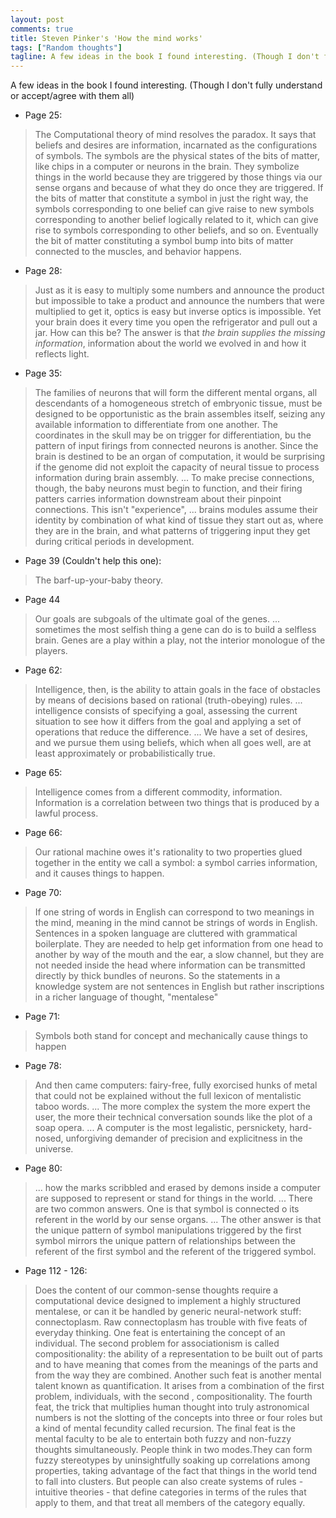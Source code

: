 ```yaml
---
layout: post
comments: true
title: Steven Pinker's 'How the mind works'
tags: ["Random thoughts"]
tagline: A few ideas in the book I found interesting. (Though I don't fully understand or accept/agree with them all)
---
```


A few ideas in the book I found interesting. (Though I don't fully understand or accept/agree with them all)

- Page 25: 
> The Computational theory of mind resolves the paradox. It says that beliefs and desires are information, incarnated as the configurations of symbols. The symbols are the physical states of the bits of matter, like chips in a computer or neurons in the brain. They symbolize things in the world because they are triggered by those things via our sense organs and because of what they do once they are triggered. If the bits of matter that constitute a symbol in just the right way, the symbols corresponding to one belief can give raise to new symbols corresponding to another belief logically related to it, which can give rise to symbols corresponding to other beliefs, and so on. Eventually the bit of matter constituting a symbol bump into bits of matter connected to the muscles, and behavior happens.

- Page 28:
> Just as it is easy to multiply some numbers and announce the product but impossible to take a product and announce the numbers that were multiplied to get it, optics is easy but inverse optics is impossible. Yet your brain does it every time you open the refrigerator and pull out a jar. How can this be? The answer is that <em>the brain supplies the missing information</em>, information about the world we evolved in and how it reflects light.

- Page 35:
> The families of neurons that will form the different mental organs, all descendants of a homogeneous stretch of embryonic tissue, must be designed to be opportunistic as the brain assembles itself, seizing any available information to differentiate from one another. The coordinates in the skull may be on trigger for differentiation, bu the pattern of input firings from connected neurons is another. Since the brain is destined to be an organ of computation, it would be surprising if the genome did not exploit the capacity of neural tissue to process information during brain assembly. ... To make precise connections, though, the baby neurons must begin to function, and their firing patters carries information downstream about their pinpoint connections. This isn't "experience", ... brains modules assume their identity by combination of what kind of tissue they start out as, where they are in the brain, and what patterns of triggering input they get during critical periods in development.

- Page 39 (Couldn't help this one):
> The barf-up-your-baby theory.

- Page 44
> Our goals are subgoals of the ultimate goal of the genes. ... sometimes the most selfish thing a gene can do is to build a selfless brain. Genes are a play within a play, not the interior monologue of the players.

- Page 62:
> Intelligence, then, is the ability to attain goals in the face of obstacles by means of decisions based on rational (truth-obeying) rules. ... intelligence consists of specifying a goal, assessing the current situation to see how it differs from the goal and applying a set  of operations that reduce the difference. ... We have a set of desires, and we pursue them using beliefs, which when all goes well, are at least approximately or probabilistically true.

- Page 65:
> Intelligence comes from a different commodity, information. Information is a correlation between two things that is produced by a lawful process.

- Page 66:
> Our rational machine owes it's rationality to two properties glued together in the entity we call a symbol: a symbol carries information, and it causes things to happen.

- Page 70:
> If one string of words in English can correspond to two meanings in the mind, meaning in the mind cannot be strings of words in English. Sentences in a spoken language are cluttered with grammatical boilerplate. They are needed to help get information from one head to another by way of the mouth and the ear, a slow channel, but they are not needed inside the head where information can be transmitted directly by thick bundles of neurons. So the statements in a knowledge system are not sentences in English but rather inscriptions in a richer language of thought, "mentalese"

- Page 71:
> Symbols both stand for concept and mechanically cause things to happen

- Page 78:
> And then came computers: fairy-free, fully exorcised hunks of metal that could not be explained without the full lexicon of mentalistic taboo words. ... The more complex the system the more expert the user, the more their technical conversation sounds like the plot of a soap opera. ... A computer is the most legalistic, persnickety, hard-nosed, unforgiving demander of precision and explicitness in the universe.

- Page 80:
> ... how the marks scribbled and erased by demons inside a computer are supposed to represent or stand for things in the world. ... There are two common answers. One is that symbol is connected o its referent in the world by our sense organs. ... The other answer is that the unique pattern of symbol manipulations triggered by the first symbol mirrors the unique pattern of relationships between the referent of the first symbol and the referent of the triggered symbol.

- Page 112 - 126:
> Does the content of our common-sense thoughts require a computational device designed to implement a highly structured mentalese, or can it be handled by generic neural-network stuff: connectoplasm. Raw connectoplasm has trouble with five feats of everyday thinking. One feat is entertaining the concept of an individual. The second problem for associationism is called compositionality: the ability of a representation to be built out of parts and to have meaning that comes from the meanings of the parts and from the way they are combined. Another such feat is another mental talent known as quantification. It arises from a combination of the first problem, individuals, with the second , compositionality. The fourth feat, the trick that multiplies human thought into truly astronomical numbers is not the slotting of the concepts into three or four roles but a kind of mental fecundity called recursion. The final feat is the mental faculty to be ale to entertain both fuzzy and non-fuzzy thoughts simultaneously. People think in two modes.They can form fuzzy stereotypes by uninsightfully soaking up correlations among properties, taking advantage of the fact that things in the world tend to fall into clusters. But people can also create systems of rules - intuitive theories - that define categories in terms of the rules that apply to them, and that treat all members of the category equally.
